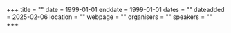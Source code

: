 +++
title = ""
date = 1999-01-01
enddate = 1999-01-01
dates = ""
dateadded = 2025-02-06
location = ""
webpage = ""
organisers = ""
speakers = ""
+++
